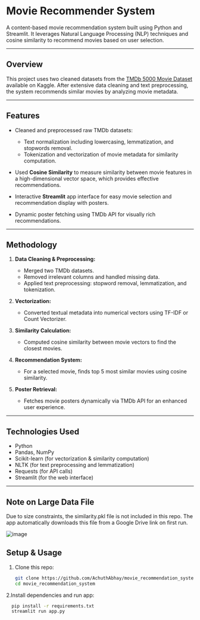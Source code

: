 # Movie Recommender System

A content-based movie recommendation system built using Python and Streamlit. It leverages Natural Language Processing (NLP) techniques and cosine similarity to recommend movies based on user selection.

---

## Overview

This project uses two cleaned datasets from the [TMDb 5000 Movie Dataset](https://www.kaggle.com/tmdb/tmdb-movie-metadata) available on Kaggle. After extensive data cleaning and text preprocessing, the system recommends similar movies by analyzing movie metadata.

---

## Features

- Cleaned and preprocessed raw TMDb datasets:
  - Text normalization including lowercasing, lemmatization, and stopwords removal.
  - Tokenization and vectorization of movie metadata for similarity computation.

- Used **Cosine Similarity** to measure similarity between movie features in a high-dimensional vector space, which provides effective recommendations.

- Interactive **Streamlit** app interface for easy movie selection and recommendation display with posters.

- Dynamic poster fetching using TMDb API for visually rich recommendations.

---

## Methodology

1. **Data Cleaning & Preprocessing:**  
   - Merged two TMDb datasets.  
   - Removed irrelevant columns and handled missing data.  
   - Applied text preprocessing: stopword removal, lemmatization, and tokenization.

2. **Vectorization:**  
   - Converted textual metadata into numerical vectors using TF-IDF or Count Vectorizer.

3. **Similarity Calculation:**  
   - Computed cosine similarity between movie vectors to find the closest movies.

4. **Recommendation System:**  
   - For a selected movie, finds top 5 most similar movies using cosine similarity.

5. **Poster Retrieval:**  
   - Fetches movie posters dynamically via TMDb API for an enhanced user experience.

---

## Technologies Used

- Python  
- Pandas, NumPy  
- Scikit-learn (for vectorization & similarity computation)  
- NLTK (for text preprocessing and lemmatization)  
- Requests (for API calls)  
- Streamlit (for the web interface)  

---

## Note on Large Data File
  Due to size constraints, the similarity.pkl file is not included in this repo. The app automatically downloads this file from a Google Drive link on first run.

![image](https://github.com/user-attachments/assets/9485fcd8-cea4-466e-8e91-790db74bdd12)
  

## Setup & Usage

1. Clone this repo:  
   ```bash
   git clone https://github.com/AchuthAbhay/movie_recommendation_system.git
   cd movie_recommendation_system
2.Install dependencies and run app:  
  ```bash
    pip install -r requirements.txt
    streamlit run app.py

